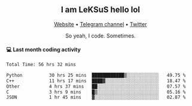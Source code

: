 <h2 align="center">I am LeKSuS hello lol</h2>
<div align="center">
  <a href="https://leksus.net">Website</a> •
  <a href="https://t.me/leksus_was_here">Telegram channel</a> •
  <a href="https://twitter.com/___LeKSuS___">Twitter</a>
</div>
<p align="center">So yeah, I code. Sometimes.</p>

#### :computer: Last month coding activity
<!--START_SECTION:waka-->

```txt
Total Time: 56 hrs 32 mins

Python          30 hrs 25 mins  ████████████▒░░░░░░░░░░░░   49.75 %
C++             11 hrs 17 mins  ████▓░░░░░░░░░░░░░░░░░░░░   18.47 %
Other           4 hrs 37 mins   ██░░░░░░░░░░░░░░░░░░░░░░░   07.57 %
C               3 hrs 9 mins    █▒░░░░░░░░░░░░░░░░░░░░░░░   05.16 %
JSON            1 hr 45 mins    ▓░░░░░░░░░░░░░░░░░░░░░░░░   02.87 %
```

<!--END_SECTION:waka-->

<!-- flag{4_l0t_0f_1nter35t1ng_th1ng5_4r3_1n_publ1c_d0m41n} -->

